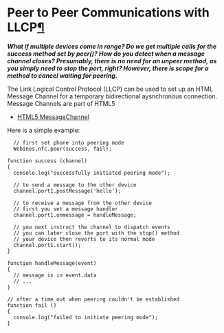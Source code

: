 Peer to Peer Communications with LLCP[¶](#Peer-to-Peer-Communications-with-LLCP)
================================================================================

***What if multiple devices come in range? Do we get multiple calls for
the success method set by peer()? How do you detect when a message
channel closes? Presumably, there is no need for an unpeer method, as
you simply need to stop the port, right? However, there is scope for a
method to cancel waiting for peering.***

The Link Logical Control Protocol (LLCP) can be used to set up an HTML
Message Channel for a temporary bidirectional aysnchronous connection.
Message Channels are part of HTML5

-   [HTML5 MessageChannel](http://www.w3.org/TR/html5/comms.html)

Here is a simple example:

``` {.javascript .prettyprint}
  // first set phone into peering mode
  Webinos.nfc.peer(success, fail);

function success (channel)
{
  console.log("successfully initiated peering mode");

  // to send a message to the other device
  channel.port1.postMessage('hello');

  // to receive a message from the other device
  // first you set a message handler
  channel.port1.onmessage = handleMessage;

  // you next instruct the channel to dispatch events
  // you can later close the port with the stop() method
  // your device then reverts to its normal mode
  channel.port1.start();
}

function handleMessage(event)
{
  // message is in event.data
  // ...
}

// after a time out when peering couldn't be established
function fail ()
{
  console.log("failed to initiate peering mode");
}
```

